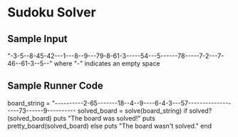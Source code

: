 # Sudoku Solver

## Sample Input
"-3-5--8-45-42---1---8--9---79-8-61-3-----54---5------78-----7-2---7-46--61-3--5--" 
where "-" indicates an empty space

## Sample Runner Code
board_string = "----------2-65-------18--4--9----6-4-3---57-------------------73------9----------
solved_board = solve(board_string)
if solved?(solved_board)
  puts "The board was solved!"
  puts pretty_board(solved_board)
else
  puts "The board wasn't solved."
end
